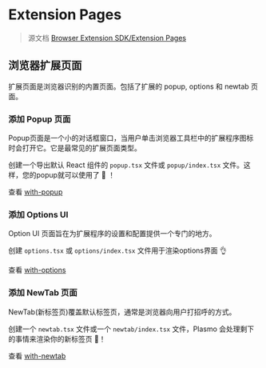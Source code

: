 # Extension Pages

> 源文档 [Browser Extension SDK/Extension Pages](https://docs.plasmo.com/browser-extension)

## 浏览器扩展页面

扩展页面是浏览器识别的内置页面。包括了扩展的 popup, options 和 newtab 页面。

### 添加 Popup 页面

Popup页面是一个小的对话框窗口，当用户单击浏览器工具栏中的扩展程序图标时会打开它。它是最常见的扩展页面类型。

创建一个导出默认 React 组件的 `popup.tsx` 文件或 `popup/index.tsx` 文件。这样，您的popup就可以使用了 🚀 ！

查看 [with-popup](https://github.com/PlasmoHQ/examples/tree/main/with-popup)

### 添加 Options UI

Option UI 页面旨在为扩展程序的设置和配置提供一个专门的地方。

创建 `options.tsx` 或 `options/index.tsx` 文件用于渲染options界面 👌

查看 [with-options](https://github.com/PlasmoHQ/examples/tree/main/with-options-ui)

### 添加 NewTab 页面

NewTab(新标签页)覆盖默认标签页，通常是浏览器向用户打招呼的方式。

创建一个 `newtab.tsx` 文件或一个 `newtab/index.tsx` 文件，Plasmo 会处理剩下的事情来渲染你的新标签页 🤘！

查看 [with-newtab](https://github.com/PlasmoHQ/examples/tree/main/with-newtab)
